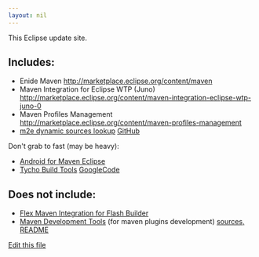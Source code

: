 ```yaml
---
layout: nil
---
```


This Eclipse update site.

## Includes:

- Enide Maven <http://marketplace.eclipse.org/content/maven>
- Maven Integration for Eclipse WTP (Juno) http://marketplace.eclipse.org/content/maven-integration-eclipse-wtp-juno-0
- Maven Profiles Management http://marketplace.eclipse.org/content/maven-profiles-management
- [m2e dynamic sources lookup](http://marketplace.eclipse.org/content/m2e-dynamic-sources-lookup)
 [GitHub](https://github.com/ifedorenko/com.ifedorenko.m2e.sourcelookup)

Don't grab to fast (may be heavy):

- [Android for Maven Eclipse](http://marketplace.eclipse.org/content/android-maven-eclipse)
- [Tycho Build Tools](http://marketplace.eclipse.org/content/tycho-build-tools)
 [GoogleCode](http://code.google.com/a/eclipselabs.org/p/tycho-build-tools/)

## Does not include:

- [Flex Maven Integration for Flash Builder](http://marketplace.eclipse.org/node/648556)
- [Maven Development Tools](http://marketplace.eclipse.org/content/maven-development-tools) (for maven plugins development)
 [sources, README](https://github.com/ifedorenko/com.ifedorenko.m2e.mavendev)
 
[Edit this file](https://github.com/Nodeclipse/www.nodeclipse.org/tree/gh-pages/updates/maven/index.md) 